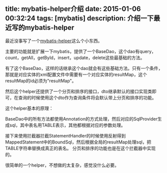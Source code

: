 title: mybatis-helper介绍
date: 2015-01-06 00:32:24
tags: [mybatis]
description: 介绍一下最近写的mybatis-helper
----------------

最近没事写了一个[mybatis-helper](https://github.com/fangjian0423/mybatis-helper)这么个小东西。

主要的功能就是扩展一下mybatis，提供了一个BaseDao，这个dao有query，count，getAll，getById，insert，update，delete这些最基础的方法。

有了这个BaseDao，这样的话继承这个dao就会有这些基础方法。只有一个条件，那就是对应实体的xml配置文件中需要有一个对应实体的resultMap，这个resultMap的id必须为"resultMap"。

然后这个helper还提供了一个分页和排序的接口，dto继承默认的接口实现类即可，在查询的时候使用这个dto作为查询条件将会默认带上分页和排序的功能。

这个helper基本的原理：

BaseDao中的所有方法都使用Annotation的方式处理，然后对应的SqlProvider生成sql，其中表名用TABLE表示，其他都根据对应的参数处理。

接下来使用拦截器拦截StatementHandler的时候使用反射得到MappedStatement中的BoundSql，然后根据全局的resultMap处理sql，把TABLE字符串替换成真正的表名。 分页和排序的功能也是在这个拦截器中实现的。

很简单的一个helper，不想做的太复杂，感觉没什么必要。
